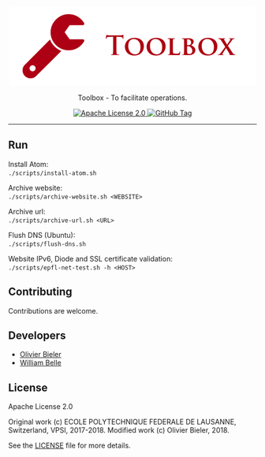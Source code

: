 <p align="center">
  <img alt="Toolbox" src="https://raw.githubusercontent.com/obieler/toolbox/master/docs/readme/readme-logo.png">
</p>

<p align="center">
  Toolbox - To facilitate operations.
</p>

<p align="center">
  <a href="https://raw.githubusercontent.com/obieler/toolbox/master/LICENSE">
    <img alt="Apache License 2.0" src="https://img.shields.io/badge/license-Apache%202.0-blue.svg">
  </a>
  <a href='https://github.com/obieler/toolbox/tags'>
    <img alt="GitHub Tag" src="https://img.shields.io/github/tag/obieler/toolbox.svg" />
  </a>
</p>

---

Run
---

Install Atom:  
`./scripts/install-atom.sh`

Archive website:  
`./scripts/archive-website.sh <WEBSITE>`

Archive url:  
`./scripts/archive-url.sh <URL>`

Flush DNS (Ubuntu):  
`./scripts/flush-dns.sh`

Website IPv6, Diode and SSL certificate validation:  
`./scripts/epfl-net-test.sh -h <HOST>`

Contributing
------------

Contributions are welcome.

Developers
----------

  * [Olivier Bieler](https://github.com/obieler)
  * [William Belle](https://github.com/williambelle)

License
-------

Apache License 2.0

Original work (c) ECOLE POLYTECHNIQUE FEDERALE DE LAUSANNE, Switzerland, VPSI, 2017-2018.
Modified work (c) Olivier Bieler, 2018.

See the [LICENSE](LICENSE) file for more details.
